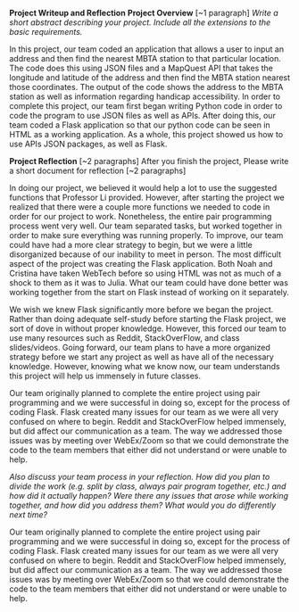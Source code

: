 **Project Writeup and Reflection**
**Project Overview** [~1 paragraph]
*Write a short abstract describing your project. Include all the extensions to the basic requirements.*

In this project, our team coded an application that allows a user to input an address and then find the nearest MBTA station to that particular location. The code does this using JSON files and a MapQuest API that takes the longitude and latitude of the address and then find the MBTA station nearest those coordinates. The output of the code shows the address to the MBTA station as well as information regarding handicap accessibility. In order to complete this project, our team first began writing Python code in order to code the program to use JSON files as well as APIs. After doing this, our team coded a Flask application so that our python code can be seen in HTML as a working application. As a whole, this project showed us how to use APIs JSON packages, as well as Flask. 

**Project Reflection** [~2 paragraphs]
After you finish the project, Please write a short document for reflection [~2 paragraphs]


In doing our project, we believed it would help a lot to use the suggested functions that Professor Li provided. However, after starting the project we realized that there were a couple more functions we needed to code in order for our project to work. Nonetheless, the entire pair programming process went very well. Our team separated tasks, but worked together in order to make sure everything was running properly. To improve, our team could have had a more clear strategy to begin, but we were a little disorganized because of our inability to meet in person. The most difficult aspect of the project was creating the Flask application. Both Noah and Cristina have taken WebTech before so using HTML was not as much of a shock to them as it was to Julia. What our team could have done better was working together from the start on Flask instead of working on it separately. 

We wish we knew Flask significantly more before we began the project. Rather than doing adequate self-study before starting the Flask project, we sort of dove in without proper knowledge. However, this forced our team to use many resources such as Reddit, StackOverFlow, and class slides/videos. Going forward, our team plans to have a more organized strategy before we start any project as well as have all of the necessary knowledge. However, knowing what we know now, our team understands this project will help us immensely in future classes. 

Our team originally planned to complete the entire project using pair programming and we were successful in doing so, except for the process of coding Flask. Flask created many issues for our team as we were all very confused on where to begin. Reddit and StackOverFlow helped immensely, but did affect our communication as a team. The way we addressed those issues was by meeting over WebEx/Zoom so that we could demonstrate the code to the team members that either did not understand or were unable to help. 

*Also discuss your team process in your reflection. How did you plan to divide the work (e.g. split by class, always pair program together, etc.) and how did it actually happen? Were there any issues that arose while working together, and how did you address them? What would you do differently next time?*


Our team originally planned to complete the entire project using pair programming and we were successful in doing so, except for the process of coding Flask. Flask created many issues for our team as we were all very confused on where to begin. Reddit and StackOverFlow helped immensely, but did affect our communication as a team. The way we addressed those issues was by meeting over WebEx/Zoom so that we could demonstrate the code to the team members that either did not understand or were unable to help. 

